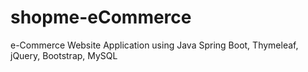 # shopme-eCommerce
e-Commerce Website Application using Java Spring Boot, Thymeleaf, jQuery, Bootstrap, MySQL

